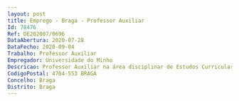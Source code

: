 ```yaml
--- 
layout: post
title: Emprego - Braga - Professor Auxiliar
Id: 78476
Ref: OE202007/0696
DataAbertura: 2020-07-28
DataFecho: 2020-09-04
Trabalho: Professor Auxiliar
Empregador: Universidade do Minho
Descricao: Professor Auxiliar na área disciplinar de Estudos Curriculares e Tecnologia Educativa.
CodigoPostal: 4704-553 BRAGA
Concelho: Braga
Distrito: Braga
--- 
```

